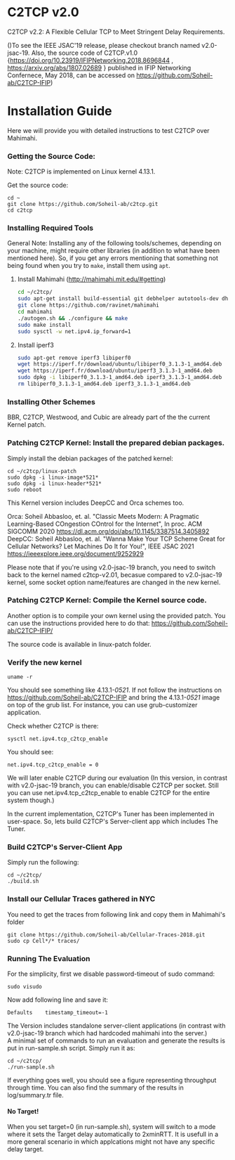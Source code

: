 # C2TCP v2.0

C2TCP v2.2: A Flexible Cellular TCP to Meet Stringent Delay Requirements.

()To see the IEEE JSAC'19 release, please checkout branch named v2.0-jsac-19. Also, the source code of C2TCP.v1.0 {https://doi.org/10.23919/IFIPNetworking.2018.8696844 , https://arxiv.org/abs/1807.02689 } published in IFIP Networking Confernece, May 2018, can be accessed on <https://github.com/Soheil-ab/C2TCP-IFIP>)

Installation Guide
==================

Here we will provide you with detailed instructions to test C2TCP over Mahimahi.

### Getting the Source Code:

Note: C2TCP is implemented on Linux kernel 4.13.1. 

Get the source code:

	cd ~
    git clone https://github.com/Soheil-ab/c2tcp.git
	cd c2tcp

### Installing Required Tools

General Note: Installing any of the following tools/schemes, depending on your machine, might require other libraries (in addition to what have been mentioned here). So, if you get any errors mentioning that something not being found when you try to `make`, install them using `apt`.

1. Install Mahimahi (http://mahimahi.mit.edu/#getting)

	```sh  
	cd ~/c2tcp/
	sudo apt-get install build-essential git debhelper autotools-dev dh-autoreconf iptables protobuf-compiler libprotobuf-dev pkg-config libssl-dev dnsmasq-base ssl-cert libxcb-present-dev libcairo2-dev libpango1.0-dev iproute2 apache2-dev apache2-bin iptables dnsmasq-base gnuplot iproute2 apache2-api-20120211 libwww-perl
	git clone https://github.com/ravinet/mahimahi 
	cd mahimahi
	./autogen.sh && ./configure && make
	sudo make install
	sudo sysctl -w net.ipv4.ip_forward=1
	```

2. Install iperf3

	```sh
    sudo apt-get remove iperf3 libiperf0
    wget https://iperf.fr/download/ubuntu/libiperf0_3.1.3-1_amd64.deb
    wget https://iperf.fr/download/ubuntu/iperf3_3.1.3-1_amd64.deb
    sudo dpkg -i libiperf0_3.1.3-1_amd64.deb iperf3_3.1.3-1_amd64.deb
    rm libiperf0_3.1.3-1_amd64.deb iperf3_3.1.3-1_amd64.deb
	```

### Installing Other Schemes 

BBR, C2TCP, Westwood, and Cubic are already part of the the current Kernel patch.

### Patching C2TCP Kernel: Install the prepared debian packages.

Simply install the debian packages of the patched kernel:

    cd ~/c2tcp/linux-patch
    sudo dpkg -i linux-image*521*
    sudo dpkg -i linux-header*521*
    sudo reboot 

This Kernel version includes DeepCC and Orca schemes too. 

Orca: Soheil Abbasloo, et. al. "Classic Meets Modern: A Pragmatic Learning-Based COngestion COntrol for the Internet", In proc. ACM SIGCOMM 2020 https://dl.acm.org/doi/abs/10.1145/3387514.3405892
DeepCC: Soheil Abbasloo, et. al. "Wanna Make Your TCP Scheme Great for Cellular Networks? Let Machines Do It for You!", IEEE JSAC 2021 https://ieeexplore.ieee.org/document/9252929 

Please note that if you're using v2.0-jsac-19 branch, you need to switch back to the kernel named c2tcp-v2.01, becasue compared to v2.0-jsac-19 kernel, some socket option name/features are changed in the new kernel.

### Patching C2TCP Kernel: Compile the Kernel source code.

Another option is to compile your own kernel using the provided patch. You can use the instructions provided here to do that: https://github.com/Soheil-ab/C2TCP-IFIP/

The source code is available in linux-patch folder.

### Verify the new kernel

	uname -r

You should see something like 4.13.1-*0521*. If not follow the instructions on https://github.com/Soheil-ab/C2TCP-IFIP and bring the 4.13.1-*0521* image on top of the grub list. For instance, you can use grub-customizer application.
	
Check whether C2TCP is there:
	

	sysctl net.ipv4.tcp_c2tcp_enable

	
You should see:
	
	net.ipv4.tcp_c2tcp_enable = 0
	
We will later enable C2TCP during our evaluation (In this version, in contrast with v2.0-jsac-19 branch, you can enable/disable C2TCP per socket. Still you can use net.ipv4.tcp_c2tcp_enable to enable C2TCP for the entire system though.)

In the current implementation, C2TCP's Tuner has been implemented in user-space. So, lets build C2TCP's Server-client app which includes The Tuner.  

### Build C2TCP's Server-Client App
Simply run the following:

    cd ~/c2tcp/
    ./build.sh

### Install our Cellular Traces gathered in NYC
You need to get the traces from following link and copy them in Mahimahi's folder

    git clone https://github.com/Soheil-ab/Cellular-Traces-2018.git    
    sudo cp Cell*/* traces/

### Running The Evaluation

For the simplicity, first we disable password-timeout of sudo command:

	sudo visudo

Now add following line and save it:

	Defaults    timestamp_timeout=-1	

The Version includes standalone server-client applications (in contrast with v2.0-jsac-19 branch which had hardcoded mahimahi into the server.)  
A minimal set of commands to run an evaluation and generate the results is put in run-sample.sh script. 
Simply run it as:

    cd ~/c2tcp/
	./run-sample.sh

If everything goes well, you should see a figure representing throughput through time. You can also find the summary of the results in log/summary.tr file.

#### No Target!
When you set target=0 (in run-sample.sh), system will switch to a mode where it sets the Target delay automatically to 2xminRTT. It is usefull in a more general scenario in which applcations might not have any specific delay target.

